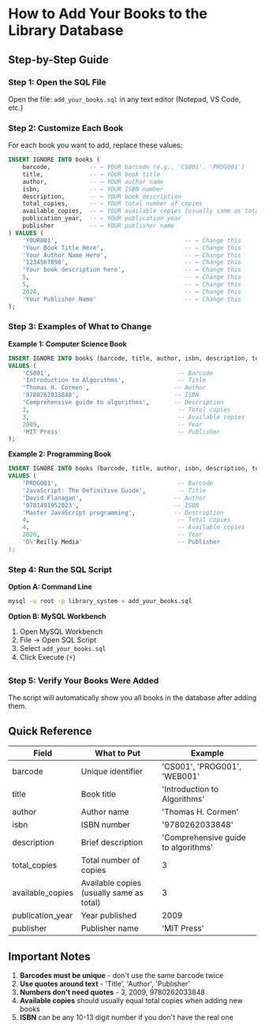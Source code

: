 # How to Add Your Books to the Library Database

## Step-by-Step Guide

### Step 1: Open the SQL File
Open the file: `add_your_books.sql` in any text editor (Notepad, VS Code, etc.)

### Step 2: Customize Each Book
For each book you want to add, replace these values:

```sql
INSERT IGNORE INTO books (
    barcode,           -- ← YOUR barcode (e.g., 'CS001', 'PROG001')
    title,             -- ← YOUR book title
    author,            -- ← YOUR author name
    isbn,              -- ← YOUR ISBN number
    description,       -- ← YOUR book description
    total_copies,      -- ← YOUR total number of copies
    available_copies,  -- ← YOUR available copies (usually same as total)
    publication_year,  -- ← YOUR publication year
    publisher          -- ← YOUR publisher name
) VALUES (
    'YOUR001',                                    -- ← Change this
    'Your Book Title Here',                       -- ← Change this
    'Your Author Name Here',                      -- ← Change this
    '1234567890',                                 -- ← Change this
    'Your book description here',                 -- ← Change this
    5,                                            -- ← Change this
    5,                                            -- ← Change this
    2024,                                         -- ← Change this
    'Your Publisher Name'                         -- ← Change this
);
```

### Step 3: Examples of What to Change

**Example 1: Computer Science Book**
```sql
INSERT IGNORE INTO books (barcode, title, author, isbn, description, total_copies, available_copies, publication_year, publisher) 
VALUES (
    'CS001',                                    -- Barcode
    'Introduction to Algorithms',               -- Title
    'Thomas H. Cormen',                        -- Author
    '9780262033848',                           -- ISBN
    'Comprehensive guide to algorithms',       -- Description
    3,                                          -- Total copies
    3,                                          -- Available copies
    2009,                                       -- Year
    'MIT Press'                                 -- Publisher
);
```

**Example 2: Programming Book**
```sql
INSERT IGNORE INTO books (barcode, title, author, isbn, description, total_copies, available_copies, publication_year, publisher) 
VALUES (
    'PROG001',                                  -- Barcode
    'JavaScript: The Definitive Guide',         -- Title
    'David Flanagan',                          -- Author
    '9781491952023',                           -- ISBN
    'Master JavaScript programming',           -- Description
    4,                                          -- Total copies
    4,                                          -- Available copies
    2020,                                       -- Year
    'O\'Reilly Media'                           -- Publisher
);
```

### Step 4: Run the SQL Script

**Option A: Command Line**
```bash
mysql -u root -p library_system < add_your_books.sql
```

**Option B: MySQL Workbench**
1. Open MySQL Workbench
2. File → Open SQL Script
3. Select `add_your_books.sql`
4. Click Execute (⚡)

### Step 5: Verify Your Books Were Added
The script will automatically show you all books in the database after adding them.

## Quick Reference

| Field | What to Put | Example |
|-------|-------------|---------|
| barcode | Unique identifier | 'CS001', 'PROG001', 'WEB001' |
| title | Book title | 'Introduction to Algorithms' |
| author | Author name | 'Thomas H. Cormen' |
| isbn | ISBN number | '9780262033848' |
| description | Brief description | 'Comprehensive guide to algorithms' |
| total_copies | Total number of copies | 3 |
| available_copies | Available copies (usually same as total) | 3 |
| publication_year | Year published | 2009 |
| publisher | Publisher name | 'MIT Press' |

## Important Notes

1. **Barcodes must be unique** - don't use the same barcode twice
2. **Use quotes around text** - 'Title', 'Author', 'Publisher'
3. **Numbers don't need quotes** - 3, 2009, 9780262033848
4. **Available copies** should usually equal total copies when adding new books
5. **ISBN** can be any 10-13 digit number if you don't have the real one









